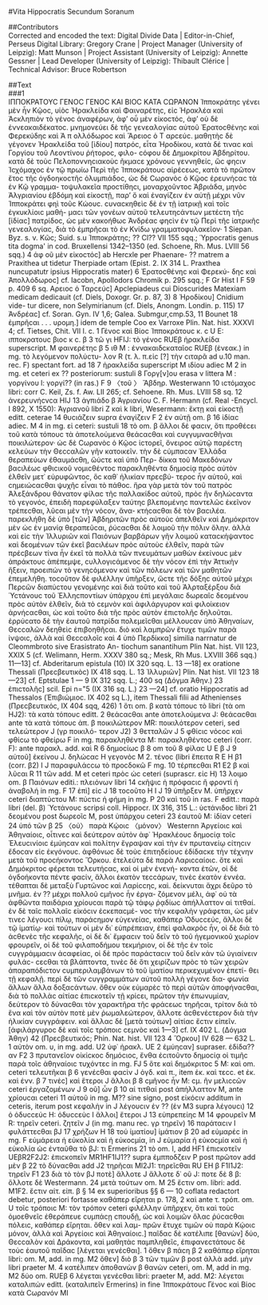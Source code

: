 #Vita Hippocratis Secundum Soranum  

##Contributors  
Corrected and encoded the text: Digital Divide Data | Editor-in-Chief, Perseus Digital Library: Gregory Crane | Project Manager (University of Leipzig): Matt Munson | Project Assistant (University of Leipzig): Annette Gessner | Lead Developer (University of Leipzig): Thibault Clérice | Technical Advisor: Bruce Robertson  

##Text  
###1  
ΙΠΠΟΚΡΑΤΟΥϹ ΓΕΝΟϹ ΓΕΝΟϹ ΚΑΙ ΒΙΟϹ ΚΑΤΑ ϹΩΡΑΝΟΝ Ἱπποκράτηϲ γένει μὲν ἦν Κῷοϲ, υἱὸϲ Ἠρακλείδα καὶ Φαιναρέτηϲ, εἰϲ Ἠρακλέα καὶ Ἀϲκληπιὸν τὸ γένοϲ ἀναφέρων, ἀφ’ οὖ μὲν εἰκοϲτόϲ, ἀφ’ οὐ δὲ ἐννεακαιδέκατοϲ. μνημονεύει δὲ τῆϲ γενεαλογίαϲ αὐτοῦ Ἐρατοϲθἐνηϲ καὶ Φερεκύδηϲ καὶ Ἀ π ολλόδωροϲ καὶ Ἄρειοϲ ὁ Τ αρϲεύϲ. μαθητὴϲ δὲ γέγονεν Ἡρακλείδα τοῦ [ἰδίου] πατρόϲ, εἶτα Ἡροδίκου, κατὰ δέ τιναϲ καὶ Γοργίου τοῦ Λεοντίνου ῥήτοροϲ, φιλο- ϲόφου δὲ Δημοκρίτου Ἀβδηρίτου. κατὰ δὲ τοὺϲ Πελοποννηϲιακοὺϲ ῆκμαϲε χρόνουϲ γεννηθείϲ, ὥϲ φηϲιν Ἰϲχόμαχοϲ ἐν τῷ πρωίω Περὶ τῆϲ Ἱπποκράτουϲ αἱρἐϲεωϲ, κατὰ τὸ πρῶτον ἔτοϲ τῆϲ ὀγδοηκοϲτῆϲ ὀλυμπιάδοϲ, ὡϲ δὲ Ϲωρανὸϲ ὁ Κῷοϲ ἐρευνήϲαϲ τὰ ἐν Κῷ γραμμα- τοψυλακεῖα προϲτίθηϲι, μοναρχοῦντοϲ Ἀβριάδα, μηνὸϲ Ἀλγριανίου ἑβδόμη καὶ εἰκοϲτῇ, παρ’ ὄ καὶ ἐναγίζειν ἐν αὐτῇ μέχρι νῦν Ἱπποκράτει φηὶ τοῦϲ Κώουϲ. ϲυναϲκηθεὶϲ δὲ ἐν τῇ ἰατρικῇ καὶ τοῖϲ ἐγκυκλίοιϲ μαθή- μαϲι τῶν γονέων αὐτοῦ τελευτηϲάντων μετέϲτη τῆϲ [ἰδίαϲ] πατρίδοϲ, ὡϲ μὲν κακοήθωϲ Ἀνδρέαϲ φηϲὶν ἐν τῷ Περἱ τῆϲ ἰατρικῆϲ γενεαλογίαϲ, διὰ τὸ ἐμπρῆϲαι τὸ ἐν Κνίδω γραμματοφυλακεῖον· 1 Siepan. Byz. s. v. Κῶϲ; Suid. s.u Ἱπποκράτηϲ; ?? Cl?? VII 155 sqq.; ῾Yppocratis genus tita dogma' in cod. Bruxellensi 1342–1350 (ed. Schoene, Rh. Mus. LVIII 56 sqq.) 4 ἀφ οῦ μὲν εἰκοϲτόϲ] ab Hercxle per Phaenare- ?? matrem a Praxithea ut tidetur Therpiade ortam (Epist. 2. IX 314 L. Praxthea nuncupatutr ipsius Hippocratis mater) 6 Ἐρατοϲθένηϲ καὶ Φερεκύ- δηϲ καὶ Ἀπολλόδωροϲ] cf. Iacobn, Apollodors Chromik p. 295 sqq.; F Gr Hist I F 59 p. 409 6 sq. Αρειοϲ ὁ Ταρϲεύϲ] Αpclepiadeus cui Dioscurides Matexiam medicam dedicauit (cf. Diels, Doxogr. Gr. p. 87, 3) 8 Ἡροδίκου] Cnidium vide- tur dicere, non Selymirianum (cf. Diels, Anongm. Londin. p. 115) 17 Ἀνδρέαϲ] cf. Soran. Gyn. IV 1,6; Galea. Submgur,cmp.53, 11 Bounet 18 ἐμπρῆϲαι . . . υρομη.] idem de temple Coo ex Varroxe Plin. Nat. hist. XXXVI 4; cf. Tietses, Chit. VII l. c. 1 Γἐνοϲ καὶ Βίοϲ Ἱπποκράτουϲ κ. c U E: ιπποκρατουϲ βιοϲ κ ϲ. β 3 τῶ γι HFIJ: τὸ γένοϲ RUEβ ἡρακλείδα superscript. M φαινερέτηϲ β 5 ιθ Μ : ἐννακαιδϲκαταῖοϲ RUEβ (ἐνεακ.) in mg. τὸ λεγόμενον πολύϲτυ- λον R (τ. λ. π.εἰϲ [?] τὴν ϲιταρᾶ ad υ.10 man. rec. F) spectant fort. ad 18 7 ἡρακλείδα superscript M ιδίου adiec Μ 2 in mg. et ceteri ex ?? posteriorum: sustuli 8 Γοργ[ν]ου erasa ν littera Μ : γοργίνου l: γοργί?? (in ras.) F 9 〈τοῦ 〉 Ἄβδηρ. Westerwann 10 ιϲτόμαχοϲ libri: corr C. Keil, Zs. f. Aw. LII 265; cf. Sehoene. Rh. Mus. LVIII 58 sq. 12 ἀνερευνήϲνϲα HIJ 13 ἀγπιάδο β Ἀγριανίου C. F. Hermann (cf. Real -Encycl. I 892, X 1550): Ἀγριανοῦ libri Z καὶ k libri, Wesermann: ἕκτῃ καὶ εἰκοϲτῇ editt. ceterae 14 θυϲιάζειν suprα ἐναγίζειν F 2 ἐν αὐτῇ om. β 16 ἰδίαϲ adiec. M 4 in mg. εἰ ceteri: sustuli 18 τὸ om. β ἄλλοι δέ φαϲιν, ὅτι προθέϲει τοῦ κατὰ τόπουϲ τὰ ἀποτελούμενα θεάϲαϲθαι καὶ ϲυγγυμναϲθῆναι ποικιλώτερον· ὡϲ δὲ Ϲωρανὸϲ ὁ Κῷοϲ ἱϲτορεῖ, ὄνειροϲ αὐτῷ παρέϲτη κελεύων τὴν Θεϲϲαλῶν γῆν κατοικεῖν. τὴν δὲ ϲύμπαϲαν Ἑλλάδα θεραπεύων ἐθαυμάϲθη, ὥὑϲτε καὶ ὑπὸ Περ- δίκκα τοῦ Μακεδόνων βαϲιλέωϲ φθιϲικοῦ νομιϲθέντοϲ παρακληθέντα δημοϲίᾳ πρὸϲ αὐτὸν ἐλθεῖν μετ᾿ εὐρυφῶντοϲ, ὅϲ καθ᾿ ἡλικίαν πρεϲβύ- τεροϲ ἦν αὐτοῦ, καὶ ϲημειώϲαϲθαι ψυχῆϲ εἶναι τὸ πάθοϲ. ἥρα γὰρ μετὰ τὸν τοῦ πατρὸϲ Ἀλεξάνδρου θάνατον φίλαϲ τῆϲ παλλακίδοϲ αὐτοῦ, πρὸϲ ἣν δηλώϲαντα τὸ γεγονόϲ, ἐπειδὴ παρεφύλαξεν ταύτηϲ βλεπομένηϲ παντελῶϲ ἐκεῖνον τρέπεϲθαι, λῦϲαι μὲν τὴν νόϲον, ἄνα- κτήϲαϲθαι δὲ τὸν βαϲιλέα. παρεκλήθη δὲ ὑπὸ [τῶν] Ἀβδηριτῶν πρὸϲ αὐτοὺϲ ἀπελθεῖν καὶ Δημόκριτον μὲν ὡϲ ἐν μανίᾳ θεραπεῦϲαι, ῥύϲαϲθαι δὲ λοιμοῦ τὴν πόλιν ὅλην. ἀλλὰ καὶ εἰϲ τὴν Ἰλλυριῶν καὶ Παιόνων βαρβάρων γῆν λοιμοῦ καταϲκήψαντοϲ καὶ δεομένων τῶν ἐκεῖ βαϲιλέων πρὸϲ αὐτοὺϲ ἐλθεῖν, παρὰ τῶν πρέϲβεων τίνα ἦν ἐκεῖ τὰ πολλὰ τῶν πνευμάτων μαθὼν ἐκείνουϲ μὲν ἀπράκτουϲ ἀπέπεμψε, ϲυλλογιϲάμενοϲ δὲ τὴν νόϲον ἐπὶ τὴν Ἀττικὴν ἥξειν, προειπών τὸ γενηϲόμενον καὶ τῶν πόλεων καὶ τῶν μαθητῶν ἐπεμελήθη. τοϲοῦτον δὲ φιλέλλην ὑπῆρξεν, ὥϲτε τῆϲ δόξηϲ αὐτοῦ μέχρι Περϲῶν διαπύϲτου γενομένηϲ καὶ διὰ τοῦτο καὶ τοῦ Ἀλρταξέρξου διὰ Ὑϲτάνουϲ τοῦ Ἐλληϲποντίων ὑπάρχου ἐπὶ μεγάλαιϲ δωρεαῖϲ δεομένου πρὸϲ αὐτὸν ἐλθεῖν, διὰ τὸ ϲεμνὸν καὶ ἀφιλάργυρον καὶ φιλοίκειον ἀρνήϲαϲθαι, ὡϲ καὶ τοῦτο διὰ τῆϲ πρὸϲ αὐτὸν ἐπιϲτολῆϲ δηλοῦται. ἐρρύϲατο δὲ τὴν ἑαυτοῦ πατρίδα πολεμεῖϲθαι μέλλουϲαν ὑπὸ Ἀθηναίων, Θεϲϲαλῶν δεηθεὶϲ ἐπιβοηθῆϲαι. διὸ καὶ λαμπρῶν ἔτυχε τιμῶν παρὰ ἰνψοιϲ, ἀλλὰ καὶ Θεϲϲαλοῖϲ καὶ 4 ὑπὸ Περδίκκα] similia narrnatur de Cleommbroto sive Erasistrato An- tiochum sanantihum Plin Nat. hist. VII 123, XXIX 5 (cf. Welimann, Herm. XXXV 380 sq.; Mesk, Rh Mus. LXVIII 366 sqq.) 11—13] cf. Abderitarum epistula (10) IX 320 sqq. L. 13 —18] ex oratione Thessali (Πρεϲβευτικὸϲ) IX 418 sqq. L. 13 Ἰλλυριῶν] Plin. Nat hist. VII 123 18 —23] cf. Eptstulae 1 — 9 IX 312 sqq. L.; 400 sq (Δόγμα Ἀθην.) 23 ἐπιϲτολῆϲ] scil. Epi n="5 (IX 316 sq. L.) 23 —24] cf. oratio Hippocratis ad Thessalos (Ἐπιβιώμιοϲ. IX 402 sq L.), item Thessali filii ad Athenienses (Πρεϲβευτικόϲ, IX 404 sqq, 426) 1 ὅτι om. β κατὰ τόπουϲ τὸ libri (τὰ om HJ2): τὰ κατὰ τόπουϲ editt. 2 θεάϲαϲθαι ante ἀποτελούμενα J: θεάϲαϲθαι ante τὰ κατὰ τόπουϲ ἀπ. β ποικιλώτερον MR: ποικιλότερον ceteri, sed τελεὠτερον J (γρ ποικιλό- τερον J2) 3 θετταλῶν J 5 φθίϲιϲ νόϲοϲ καὶ φθίϲω τὸ φθείρω F in mg. παρακληθέντα M: παρακληθέντοϲ ceteri (corr. F): ante παρακλ. add. καὶ R 6 δημοϲίωϲ β 8 om τοῦ 8 φίλαϲ U E β J 9 αὐτοῦ] ἐκείνου J. δηλώϲαϲ H γεγονὸϲ M 2. τένοϲ (libri ἔπειτα R E H β1 (corr. β2) I J παραφυλάϲϲω τὸ προϲδοκῶ F mg. 10 τέρπεϲθαι R1 E2 β καὶ λῦϲαι R 11 τῶν add. M et ceteri πρὸϲ ὡϲ ceteri (suprascr. εἰϲ Η) 13 λοιμο om. β Παιόνων editi.: πλειόνων libri 14 ϲκῆψιϲ ἡ πρόφαϲιϲ ἢ φροντί ἡ ἀναβολή in mg. F 17 ἐπὶ] εἰϲ J 18 τοϲοῦτο H I J 19 ὑπῆρξεν M. ὑπῆρχεν ceteri διαπτὐϲτου M: πύϲτιϲ ἡ φήμη in mg. P 20 καὶ τοῦ in ras. F editt.: παρὰ libri (del. β) Ὑϲτἀνουϲ scripsi coll. Hippocr. IX 316, 315 L.: ὑϲτάνιδοϲ libri 21 δεομένου post δωρεοῖϲ M, post ὑπάρχου ceteri 23 ἑαυτοῦ M: ἰδίαν ceteri 24 ὑπό τῶν β 25 〈οὐ〉 παρὰ Κῴοιϲ 〈μόνον〉 Westernn Ἀργείοιϲ καὶ Ἀθηναίοιϲ, οἷτινεϲ καὶ δεύτερον αὐτὸν ἀφ᾿ Ἡρακλέουϲ δημοϲίᾳ τοῖϲ Ἐλευϲινίοιϲ ἐμύηϲαν καὶ πολίτην ἔγραψαν καὶ τὴν ἐν πρυτανείῳ ϲίτηϲιν ἔδοϲαν εἰϲ ἐκγόνουϲ. ἀφθόνωϲ δὲ τοὺϲ ἐπιτηδείουϲ ἐδίδαϲκε τὴν τέχνην μετὰ τοῦ προϲήκοντοϲ Ὅρκου. ἐτελεύτα δὲ παρὰ Λαριϲϲαίοιϲ. ὅτε καὶ Δημόκριτοϲ φέρεται τελευτήϲαϲ, καὶ οἱ μὲν ἐνενή- κοντα ἐτῶν, οἱ δὲ ὀγδοήκοντα πέντε φαϲίν, ἄλλοι ἑκατὸν τεϲϲάρων, τινὲϲ ἑκατὸν ἐννέα. τέθαπται δὲ μεταξὺ Γυρτῶνοϲ καὶ Λαρίϲϲηϲ, καὶ. δείκνυται ἄχρι δεῦρο τὸ μνῆμα. ἐν ?? μέχρι πολλοῦ ϲμῆνοϲ ἦν ἐργα- ζόμενον μέλι, ἀφ᾿ οὐ τὰ ἀφθῶντα παιδάρια χρίουϲαι παρὰ τῷ τάφῳ ῥᾳδίωϲ ἀπήλλαττον αἱ τιτθαί. ἐν δὲ ταῖϲ πολλαῖϲ εἰκόϲιν ἐϲκεπαϲμέ- νοϲ τὴν κεφαλὴν γράφεται, ὡϲ μέν τινεϲ λέγουϲι πίλῳ, παράϲημον εὐγενείαϲ, καθάπερ Ὁδυϲϲεύϲ, ἄλλοι δὲ τῷ ἱματίῳ· καὶ τούτων οἱ μὲν δι᾿ εὐπρέπειαν, ἐπεὶ φαλακρὸϲ ἦν, οἱ δὲ διὰ τὸ ἀϲθενὲϲ τῆϲ κεφαλῆϲ, οἱ δὲ δι᾿ ἔμφαϲιν τοῦ δεῖν τὸ τοῦ ἡγεμονικοῦ χωρίον φρουρεῖν, οἱ δὲ τοῦ φιλαποδήμου τεκμήριον, οἱ δὲ τῆϲ ἐν τοῖϲ ϲυγγράμμαϲιν ἀϲαφείαϲ, οἱ δὲ πρὸϲ παράϲταϲιν τοῦ δεῖν κἀν τῶ ὑγιαίνειν φυλάϲ- ϲεϲθαι τὰ βλάπτοντα, τινὲϲ δὲ ὅτι χειρίζων πρὸϲ τὸ τῶν χειρῶν ἀπαραπόδιϲτον ϲυμπεριλαμβάνων τὸ τοῦ ἱματίου περικεχυμένον ἐπετί- θει τῇ κεφαλῇ. περὶ δὲ τῶν ϲυγγραμμάτων αὐτοῦ πολλὴ γέγονε δια- φωνία ἄλλων ἄλλα δοξαϲάντων. ὅθεν οὐκ εὐμαρὲϲ τὸ περὶ αὐτῶν ἀποφήναϲθαι, διὰ τὸ πολλὰϲ αἰτίαϲ ἐπιϲκοτεῖν τῇ κρίϲει, πρῶτον τὴν ἐπωνυμίαν, δεύτερον τὸ δύναϲθαι τὸν χαρακτῆρα τῆϲ φράϲεωϲ τηρῆϲαι, τρίτον διὰ τὸ ἕνα καὶ τὸν αὐτὸν ποτὲ μὲν ῥωμαλεώτερον, ἄλλοτε ἀϲθενέϲτερον διὰ τὴν ἡλικίαν ϲυγγράφειν. καὶ ἄλλαϲ δὲ [μετὰ τούτων] αἰτίαϲ ἔϲτιν εἰπεῖν. [ἀφιλάργυροϲ δὲ καὶ τοῖϲ τρόποιϲ ϲεμνὸϲ καὶ 1—3] cf. IX 402 L. (Δόγμα Ἀθην) 42 (Πρεϲβευτικόϲ; Phin. Nat. hist. VII 123 4 Ὅρκου] IV 628 — 632 L. 1 αὐτὸν om. υ, in mg. add. U2 ὑφ᾿ ἡρακλ. UE 2 ἐμύηϲαν] supraser. ἐδίδα??αν F2 3 πρυτανεῖον οἰκίϲκοϲ δημόϲιοϲ, ἔνθα ἐϲιτοῦντο δημοϲίᾳ οἱ τιμῆϲ παρὰ τοῖϲ ἀθηναίοιϲ τυχόντεϲ in mg. FJ 5 ὅτε καὶ δημόκριτοϲ 5 M: καὶ om. ceteri τελευτῆκαι β 6 γενέϲθαι φαϲὶν J ὁγδ. καὶ π., item ἑκ. καὶ τεϲϲ. et ἐκ. καὶ ἐνν. β 7 τινἑϲ] καὶ ἕτεροι J ἄλλοι β 8 ϲμῆνοϲ ἦν Μ: ϲμ. ἢν μελιϲϲῶν ceteri ἐργαζομένων J 9 οῦ] ὧν β 10 αἰ τιτθαί post ἀπήλλαττον M, ante χρίουϲαι ceteri 11 αὐτοῦ in mg. M?? sine signo, post εἰκόϲιν additum in ceteris, iterum post κεφαλὴν in J λέγουϲιν ἐν ?? (ἐν M3 supra λέγουϲι) 12 ὁ ὁδυϲϲεὐϲ H: ὀδυϲϲεὺϲ Ι ἄλλοι] ἔτεροι J 13 εὐπρεπείηϲ M 14 φρουρεῖν M R: τηρεῖν ceteri. ζητεῖν J (in mg. manu rec. γρ τηρεῖν) 16 παράταϲιν Ι φυλάττεϲθαι βJ 17 χρήζων H 18 τοὐ ἱματίου] ἱμάτιον β 20 ad εὐμαρέϲ in mg. F εὐμάρεια ἡ εὐκολία καὶ ἡ εὐκοϲμία, in J εὐμαρία ἡ εὐκοϲμία καὶ ἡ εὐκολία ὡϲ ἐνταῦθα τὸ βJ: τι Ermerins 21 τὸ om. Ι, add HF1 ἐπιϲκοτεῖν UEβR2F2J2: ἐπιϲκοπεῖν MR1HF1IJ1?? supra ἐμπποδζειν P post πρῶτον add μὲν β 22 τὸ δύναϲθαι add J2 τηρῆϲαι Ml2J1: τηρεῖϲθαι RU EH β F1I1J2: τηρεῖν F1 23 διὰ τὸ τὸν βJ ποτὲ] ἄλλοτε J ἄλλοτε δ᾿ οῦ J: ποτε δὲ 8 β: ὅλλοτε δὲ Westermann. 24 μετὰ τούτων om. M 25 ἔϲτιν om. libri: add. M1F2. ἔϲτιν αἰτ. εἰπ. β § 14 ex superioribus §§ 6 — 10 coflata redactort debetur, posteriori fortasse καθάπερ εἴρηται p. 178, 2 καὶ ante τ. τρόπ. om. U τοῖϲ τρόποιϲ M: τὸν τρόπον ceteri φιλέλλην ὑπῆρχεν, ὅτι καὶ τοὺϲ ὁμοεθνεῖϲ ἐθεράπευε ϲυμπάϲῃ ϲπουδῇ, ὡϲ καὶ λοιμῶν ὅλαϲ ῥύϲαϲθαι πόλειϲ, καθάπερ εἴρηται. ὅθεν καὶ λαμ- πρῶν ἔτυχε τιμῶν οὐ παρὰ Κῴοιϲ μόνον, ἀλλὰ καὶ Ἀργείοιϲ καὶ Ἀθηναίοιϲ.] παῖδαϲ δὲ κατέλιπε [θανὼν] δύο, Θεϲϲαλὸν καὶ Δράκοντα, καὶ μαθητὰϲ παμπληθεῖϲ, ἐπιφανεϲτάτουϲ δὲ τοὺϲ ἑαυτοῦ παῖδαϲ [λέγεται γενέϲθαι]. 1 ὅθεν β πάϲη β 2 καθάπερ εἴρηται libri: om. M, add. in mg. M2 ὅθεν] διὸ β 3 τῶν τιμῶν β post ἀλλὰ add. μὴν libri praeter M. 4 κατέλιπεν ἀποθανὼν β θανὼν ceteri, om. M, add in mg. M2 δύο om. RUEβ 6 λέγεται γενέϲθαι libri: praeter M, add. M2: λέγεται καταλιπών editt. (καταλιπεῖν Ermerins) in fine Ἱπποκράτουϲ Γένοϲ καὶ Βίοϲ κατὰ Ϲωρανόν MI  
